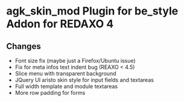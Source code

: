 agk_skin_mod Plugin for be_style Addon for REDAXO 4
===================================================

Changes
--------

* Font size fix (maybe just a Firefox/Ubuntu issue)
* Fix for meta infos text indent bug (REAXO < 4.5)
* Slice menu with transparent background
* JQuery UI aristo skin style for input fields and textareas
* Full width template and module textareas
* More row padding for forms

